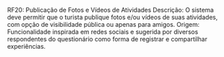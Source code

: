 RF20: Publicação de Fotos e Vídeos de Atividades
 Descrição: O sistema deve permitir que o turista publique fotos e/ou vídeos de suas atividades, com opção de visibilidade pública ou apenas para amigos.
 Origem: Funcionalidade inspirada em redes sociais e sugerida por diversos respondentes do questionário como forma de registrar e compartilhar experiências.
